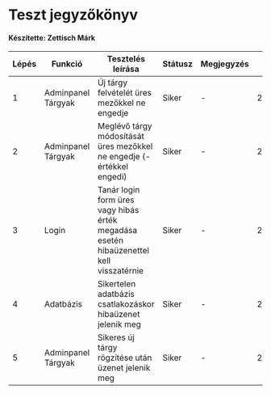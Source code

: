 # Teszt jegyzőkönyv
#### Készítette: Zettisch Márk

Lépés | Funkció | Tesztelés leírása | Státusz | Megjegyzés | Időpont
--- | --- | --- | --- | --- | ---
1 |Adminpanel Tárgyak|Új tárgy felvételét üres mezőkkel ne engedje|Siker| - | 2023.04.24. 
2 |Adminpanel Tárgyak|Meglévő tárgy módosítását üres mezőkkel ne engedje (- értékkel engedi)|Siker| - | 2023.04.24.
3 |Login|Tanár login form üres vagy hibás érték megadása esetén hibaüzenettel kell visszatérnie|Siker| - | 2023.04.25.
4 |Adatbázis|Sikertelen adatbázis csatlakozáskor hibaüzenet jelenik meg|Siker| - | 2023.04.25.
5 |Adminpanel Tárgyak|Sikeres új tárgy rögzítése után üzenet jelenik meg|Siker| - | 2023.04.25.